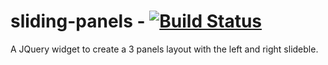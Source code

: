 sliding-panels - [![Build Status](https://travis-ci.org/Maethorin/sliding-panels.png?branch=master)](https://travis-ci.org/Maethorin/sliding-panels)
==============

A JQuery widget to create a 3 panels layout with the left and right slideble.
